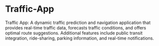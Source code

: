 # Traffic-App
Traffic App: A dynamic traffic prediction and navigation application that provides real-time traffic data, forecasts traffic conditions, and offers optimal route suggestions. Additional features include public transit integration, ride-sharing, parking information, and real-time notifications.
